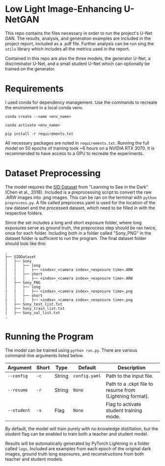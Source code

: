 # Low Light Image-Enhancing U-NetGAN
This repo contains the files necessary in order to run the project's U-Net GAN. The results, analysis, and 
generation examples are included in the project report, included as a .pdf file. Further analysis can be run 
sing the `utils` library which includes all the metrics used in the report.

Contained in this repo are also the three models, 
the generator U-Net, a discriminator U-Net, and a small student U-Net which can optionally be trained on 
the generator.

# Requirements
I used conda for dependency management. Use the commands to recreate the environment in a local conda venv.

`conda create --name <env_name>`

`conda activate <env_name>`

`pip install -r requirements.txt`

All necessary packages are noted in `requirements.txt`. Running the full model on 50 epochs of training took ~6 hours on a NVIDIA RTX 3070. 
It is recommended to have access to a GPU to recreate the experiments.

# Dataset Preprocessing
The model requires the [SID Dataset](https://cchen156.github.io/SID.html) from  "Learning to See in the Dark" (Chen et al., 2018). 
Included is a preprocessing script to convert the raw .ARW images into .png images. This can be ran on the terminal 
with `python preprocess.py`. A file called preprocess.yaml is used for the location of the raw dataset and the processed dataset, 
which need to be filled in with the respective folders.

Since the set includes a long and short exposure folder, where long exposures serve as ground truth, the preprocess step should be ran twice, once for each folder. Including both 
in a folder called "Sony_PNG" in the dataset folder is sufficient to run the program. The final dataset folder should look like this:
```
.
├── SIDDataset
│   ├── Sony
│   │   ├── long
|   |   |   ├── <index>_<camera index>_<exposure time>.ARW
│   │   ├── short
|   |   |   ├── <index>_<camera index>_<exposure time>.ARW
│   ├── Sony_PNG
│   │   ├── long
|   |   |   ├── <index>_<camera index>_<exposure time>.png
│   │   ├── short
|   |   |   ├── <index>_<camera index>_<exposure time>.png
|   ├── Sony_test_list.txt
|   ├── Sony_train_list.txt
|   ├── Sony_val_list.txt
.
```

# Running the Program
The model can be trained using `python run.py`. There are various command-line arguments listed below.

| Argument          | Short | Type   | Default | Description                                                                 |
|-------------------|-------|--------|---------|-----------------------------------------------------------------------------|
| `--config`        | `-c`  | String | `config.yaml`  | Path to the input file.                                                     |
| `--resume`        | `-r`  | String | `None` | Path to a .ckpt file to resume from (Lightning format).                                              |
| `--student`       | `-s`  | Flag   | `None` | Flag to activate student training mode.                              |

By default, the model will train purely with no knowledge distillation, but the student flag can be enabled to train both
a teacher and student model. 

Results will be automatically generated by PyTorch Lightning in a folder called `logs`. Included are examples 
from each epoch of the original dark images, ground truth long exposures, and reconstructions from both teacher and student models.



